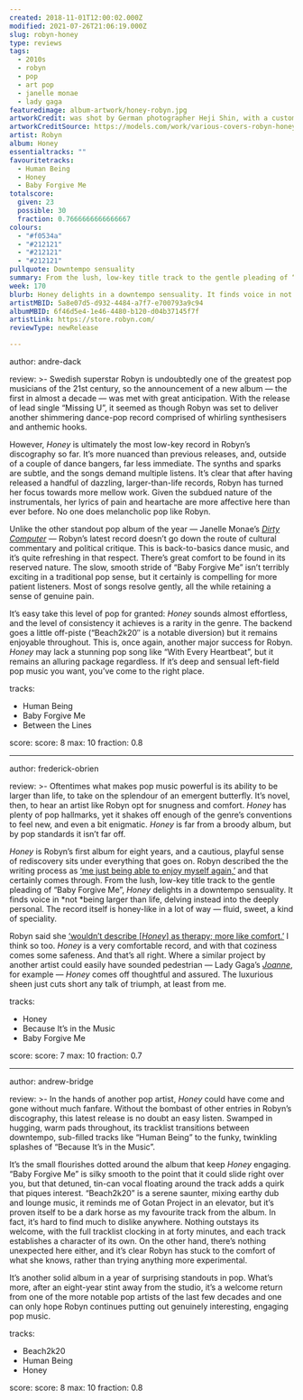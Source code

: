 ```yaml
---
created: 2018-11-01T12:00:02.000Z
modified: 2021-07-26T21:06:19.000Z
slug: robyn-honey
type: reviews
tags:
  - 2010s
  - robyn
  - pop
  - art pop
  - janelle monae
  - lady gaga
featuredimage: album-artwork/honey-robyn.jpg
artworkCredit: was shot by German photographer Heji Shin, with a custom typeface designed by French graphic designer Laura Jouan.
artworkCreditSource: https://models.com/work/various-covers-robyn-honey-album-cover
artist: Robyn
album: Honey
essentialtracks: ""
favouritetracks:
  - Human Being
  - Honey
  - Baby Forgive Me
totalscore:
  given: 23
  possible: 30
  fraction: 0.7666666666666667
colours:
  - "#f0534a"
  - "#212121"
  - "#212121"
  - "#212121"
pullquote: Downtempo sensuality
summary: From the lush, low-key title track to the gentle pleading of “Baby Forgive Me”, Honey delights in a downtempo sensuality. It finds voice in not being larger than life, delving instead into the deeply personal.
week: 170
blurb: Honey delights in a downtempo sensuality. It finds voice in not being larger than life, delving instead into the deeply personal.
artistMBID: 5a8e07d5-d932-4484-a7f7-e700793a9c94
albumMBID: 6f46d5e4-1e46-4480-b120-d04b37145f7f
artistLink: https://store.robyn.com/
reviewType: newRelease

---
```


author: andre-dack

review: >-
  Swedish superstar Robyn is undoubtedly one of the greatest pop musicians of the 21st century, so the announcement of a new album — the first in almost a decade — was met with great anticipation. With the release of lead single “Missing U”, it seemed as though Robyn was set to deliver another shimmering dance-pop record comprised of whirling synthesisers and anthemic hooks. 
  
  However, *Honey* is ultimately the most low-key record in Robyn’s discography so far. It’s more nuanced than previous releases, and, outside of a couple of dance bangers, far less immediate. The synths and sparks are subtle, and the songs demand multiple listens. It’s clear that after having released a handful of dazzling, larger-than-life records, Robyn has turned her focus towards more mellow work. Given the subdued nature of the instrumentals, her lyrics of pain and heartache are more affective here than ever before. No one does melancholic pop like Robyn.

  Unlike the other standout pop album of the year — Janelle Monae’s [*Dirty Computer*](/reviews/janelle-monae-dirty-computer/) — Robyn’s latest record doesn’t go down the route of cultural commentary and political critique. This is back-to-basics dance music, and it’s quite refreshing in that respect. There’s great comfort to be found in its reserved nature. The slow, smooth stride of “Baby Forgive Me” isn’t terribly exciting in a traditional pop sense, but it certainly is compelling for more patient listeners. Most of songs resolve gently, all the while retaining a sense of genuine pain. 
  
  It’s easy take this level of pop for granted: *Honey* sounds almost effortless, and the level of consistency it achieves is a rarity in the genre. The backend goes a little off-piste (“Beach2k20″ is a notable diversion) but it remains enjoyable throughout. This is, once again, another major success for Robyn. *Honey* may lack a stunning pop song like “With Every Heartbeat”, but it remains an alluring package regardless. If it’s deep and sensual left-field pop music you want, you’ve come to the right place.

tracks:
  - Human Being
  - ­­Baby Forgive Me
  - ­­Between the Lines

score:
  score: 8
  max: 10
  fraction: 0.8

---
author: frederick-obrien

review: >-
  Oftentimes what makes pop music powerful is its ability to be larger than life, to take on the splendour of an emergent butterfly. It’s novel, then, to hear an artist like Robyn opt for snugness and comfort. *Honey* has plenty of pop hallmarks, yet it shakes off enough of the genre’s conventions to feel new, and even a bit enigmatic. *Honey* is far from a broody album, but by pop standards it isn’t far off.

  *Honey* is Robyn’s first album for eight years, and a cautious, playful sense of rediscovery sits under everything that goes on. Robyn described the the writing process as [‘me just being able to enjoy myself again,’](https://www.standard.co.uk/go/london/music/robyn-interview-missing-u-honey-a3964066.html) and that certainly comes through. From the lush, low-key title track to the gentle pleading of “Baby Forgive Me”, *Honey* delights in a downtempo sensuality. It finds voice in *not *being larger than life, delving instead into the deeply personal. The record itself is honey-like in a lot of way — fluid, sweet, a kind of speciality.

  Robyn said she [‘wouldn’t describe [*Honey*] as therapy; more like comfort.’](https://junkee.com/robyn-interview-honey/177474) I think so too. *Honey* is a very comfortable record, and with that coziness comes some safeness. And that’s all right. Where a similar project by another artist could easily have sounded pedestrian — Lady Gaga’s [*Joanne*](/reviews/lady-gaga-joanne/), for example — *Honey* comes off thoughtful and assured. The luxurious sheen just cuts short any talk of triumph, at least from me.

tracks:
  - Honey
  - ­­Because It’s in the Music
  - ­­Baby Forgive Me

score:
  score: 7
  max: 10
  fraction: 0.7

---
author: andrew-bridge

review: >-
  In the hands of another pop artist, *Honey* could have come and gone without much fanfare. Without the bombast of other entries in Robyn’s discography, this latest release is no doubt an easy listen. Swamped in hugging, warm pads throughout, its tracklist transitions between downtempo, sub-filled tracks like “Human Being” to the funky, twinkling splashes of “Because It’s in the Music”.

  It’s the small flourishes dotted around the album that keep *Honey* engaging. “Baby Forgive Me” is silky smooth to the point that it could slide right over you, but that detuned, tin-can vocal floating around the track adds a quirk that piques interest. “Beach2k20” is a serene saunter, mixing earthy dub and lounge music, it reminds me of Gotan Project in an elevator, but it’s proven itself to be a dark horse as my favourite track from the album. In fact, it’s hard to find much to dislike anywhere. Nothing outstays its welcome, with the full tracklist clocking in at forty minutes, and each track establishes a character of its own. On the other hand, there’s nothing unexpected here either, and it’s clear Robyn has stuck to the comfort of what she knows, rather than trying anything more experimental.

  It’s another solid album in a year of surprising standouts in pop. What’s more, after an eight-year stint away from the studio, it’s a welcome return from one of the more notable pop artists of the last few decades and one can only hope Robyn continues putting out genuinely interesting, engaging pop music.

tracks:
  - Beach2k20
  - ­­Human Being
  - ­­Honey
  
score:
  score: 8
  max: 10
  fraction: 0.8
